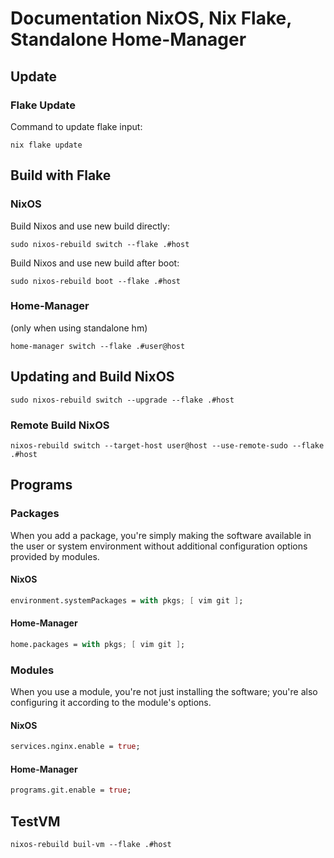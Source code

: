 # Documentation NixOS, Nix Flake, Standalone Home-Manager

## Update

### Flake Update

Command to update flake input:

```shell
nix flake update
```

## Build with Flake

### NixOS

Build Nixos and use new build directly:

```shell
sudo nixos-rebuild switch --flake .#host
```

Build Nixos and use new build after boot:

```shell
sudo nixos-rebuild boot --flake .#host
```

### Home-Manager

(only when using standalone hm)

```shell
home-manager switch --flake .#user@host
```

## Updating and Build NixOS

```shell
sudo nixos-rebuild switch --upgrade --flake .#host
```

### Remote Build NixOS

```shell
nixos-rebuild switch --target-host user@host --use-remote-sudo --flake .#host
```

## Programs

### Packages

When you add a package, you're simply making the software available in the user or system environment without additional configuration options provided by modules.

#### NixOS

```nix
environment.systemPackages = with pkgs; [ vim git ];
```

#### Home-Manager

```nix
home.packages = with pkgs; [ vim git ];
```

### Modules

When you use a module, you're not just installing the software; you're also configuring it according to the module's options.

#### NixOS

```nix
services.nginx.enable = true;
```

#### Home-Manager

```nix
programs.git.enable = true;
```


## TestVM

```shell
nixos-rebuild buil-vm --flake .#host
```
